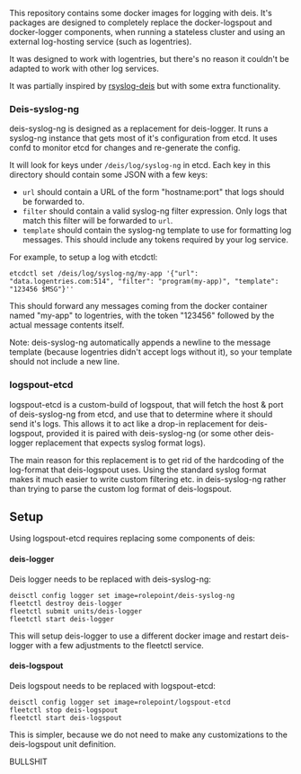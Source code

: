 This repository contains some docker images for logging with deis.  It's
packages are designed to completely replace the docker-logspout and
docker-logger components, when running a stateless cluster and using an
external log-hosting service (such as logentries).

It was designed to work with logentries, but there's no reason it couldn't be
adapted to work with other log services.

It was partially inspired by
[rsyslog-deis](https://github.com/everydayhero/rsyslog-deis) but with some
extra functionality.

### Deis-syslog-ng

deis-syslog-ng is designed as a replacement for deis-logger.  It runs a
syslog-ng instance that gets most of it's configuration from etcd.  It uses
confd to monitor etcd for changes and re-generate the config.

It will look for keys under `/deis/log/syslog-ng` in etcd.  Each key in this
directory should contain some JSON with a few keys:

* `url` should contain a URL of the form "hostname:port" that logs should be
  forwarded to.
* `filter` should contain a valid syslog-ng filter expression.  Only logs that
  match this filter will be forwarded to `url`.
* `template` should contain the syslog-ng template to use for formatting log
  messages.  This should include any tokens required by your log service.

For example, to setup a log with etcdctl:

    etcdctl set /deis/log/syslog-ng/my-app '{"url": "data.logentries.com:514", "filter": "program(my-app)", "template": "123456 $MSG"}''

This should forward any messages coming from the docker container named
"my-app" to logentries, with the token "123456" followed by the actual message
contents itself.

Note: deis-syslog-ng automatically appends a newline to the message template
(because logentries didn't accept logs without it), so your template should not
include a new line.

### logspout-etcd

logspout-etcd is a custom-build of logspout, that will fetch the host & port of
deis-syslog-ng from etcd, and use that to determine where it should send it's
logs.  This allows it to act like a drop-in replacement for deis-logspout,
provided it is paired with deis-syslog-ng (or some other deis-logger
replacement that expects syslog format logs).

The main reason for this replacement is to get rid of the hardcoding of the
log-format that deis-logspout uses.  Using the standard syslog format makes it
much easier to write custom filtering etc. in deis-syslog-ng rather than trying
to parse the custom log format of deis-logspout.


## Setup

Using logspout-etcd requires replacing some components of deis:

#### deis-logger

Deis logger needs to be replaced with deis-syslog-ng:

    deisctl config logger set image=rolepoint/deis-syslog-ng
    fleetctl destroy deis-logger
    fleetctl submit units/deis-logger
    fleetctl start deis-logger

This will setup deis-logger to use a different docker image and restart
deis-logger with a few adjustments to the fleetctl service.

#### deis-logspout

Deis logspout needs to be replaced with logspout-etcd:

    deisctl config logger set image=rolepoint/logspout-etcd
    fleetctl stop deis-logspout
    fleetctl start deis-logspout

This is simpler, because we do not need to make any customizations to the
deis-logspout unit definition.

BULLSHIT
